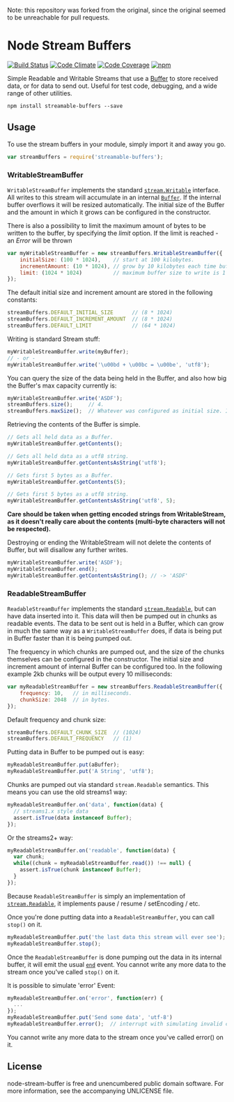 Note: this repository was forked from the original, since the original seemed to be unreachable for pull requests.

# Node Stream Buffers

[![Build Status][badge-travis-img]][badge-travis-url]
[![Code Climate][badge-climate-img]][badge-climate-url]
[![Code Coverage][badge-coverage-img]][badge-coverage-url]
[![npm][badge-npm-img]][badge-npm-url]

Simple Readable and Writable Streams that use a [Buffer][node-buffer-docs] to store received data, or for data to send out. Useful for test code, debugging, and a wide range of other utilities.

```
npm install streamable-buffers --save
```

## Usage

To use the stream buffers in your module, simply import it and away you go.

```js
var streamBuffers = require('streamable-buffers');
```

### WritableStreamBuffer

`WritableStreamBuffer` implements the standard [`stream.Writable`](https://nodejs.org/api/stream.html#stream_class_stream_writable) interface. All writes to this stream will accumulate in an internal [`Buffer`](https://nodejs.org/api/buffer.html). If the internal buffer overflows it will be resized automatically. The initial size of the Buffer and the amount in which it grows can be configured in the constructor.

There is also a possibility to limit the maximum amount of bytes to be written to the buffer, by specifying the _limit_ option. If the limit is reached - an _Error_ will be thrown

```js
var myWritableStreamBuffer = new streamBuffers.WritableStreamBuffer({
	initialSize: (100 * 1024),    // start at 100 kilobytes.
	incrementAmount: (10 * 1024), // grow by 10 kilobytes each time buffer overflows.
	limit: (1024 * 1024)          // maximum buffer size to write is 1 megabyte
});
```

The default initial size and increment amount are stored in the following constants:

```js
streamBuffers.DEFAULT_INITIAL_SIZE      // (8 * 1024)
streamBuffers.DEFAULT_INCREMENT_AMOUNT  // (8 * 1024)
streamBuffers.DEFAULT_LIMIT             // (64 * 1024)
```

Writing is standard Stream stuff:

```js
myWritableStreamBuffer.write(myBuffer);
// - or -
myWritableStreamBuffer.write('\u00bd + \u00bc = \u00be', 'utf8');
```

You can query the size of the data being held in the Buffer, and also how big the Buffer's max capacity currently is: 

```js
myWritableStreamBuffer.write('ASDF');
streamBuffers.size();     // 4.
streamBuffers.maxSize();  // Whatever was configured as initial size. In our example: (100 * 1024).
```

Retrieving the contents of the Buffer is simple.

```js
// Gets all held data as a Buffer.
myWritableStreamBuffer.getContents();

// Gets all held data as a utf8 string.
myWritableStreamBuffer.getContentsAsString('utf8');

// Gets first 5 bytes as a Buffer.
myWritableStreamBuffer.getContents(5);

// Gets first 5 bytes as a utf8 string.
myWritableStreamBuffer.getContentsAsString('utf8', 5);
```

**Care should be taken when getting encoded strings from WritableStream, as it doesn't really care about the contents (multi-byte characters will not be respected).**

Destroying or ending the WritableStream will not delete the contents of Buffer, but will disallow any further writes.

```js
myWritableStreamBuffer.write('ASDF');
myWritableStreamBuffer.end();
myWritableStreamBuffer.getContentsAsString(); // -> 'ASDF'
```	

### ReadableStreamBuffer

`ReadableStreamBuffer` implements the standard [`stream.Readable`](https://nodejs.org/api/stream.html#stream_class_stream_readable), but can have data inserted into it. This data will then be pumped out in chunks as readable events. The data to be sent out is held in a Buffer, which can grow in much the same way as a `WritableStreamBuffer` does, if data is being put in Buffer faster than it is being pumped out. 

The frequency in which chunks are pumped out, and the size of the chunks themselves can be configured in the constructor. The initial size and increment amount of internal Buffer can be configured too. In the following example 2kb chunks will be output every 10 milliseconds:

```js
var myReadableStreamBuffer = new streamBuffers.ReadableStreamBuffer({
	frequency: 10,   // in milliseconds.
	chunkSize: 2048  // in bytes.
});
```

Default frequency and chunk size:

```js
streamBuffers.DEFAULT_CHUNK_SIZE  // (1024)
streamBuffers.DEFAULT_FREQUENCY   // (1)
```

Putting data in Buffer to be pumped out is easy:

```js
myReadableStreamBuffer.put(aBuffer);
myReadableStreamBuffer.put('A String', 'utf8');
```

Chunks are pumped out via standard `stream.Readable` semantics. This means you can use the old streams1 way:

```js
myReadableStreamBuffer.on('data', function(data) {
  // streams1.x style data
  assert.isTrue(data instanceof Buffer);
});
```

Or the streams2+ way:

```js
myReadableStreamBuffer.on('readable', function(data) {
  var chunk;
  while((chunk = myReadableStreamBuffer.read()) !== null) {
    assert.isTrue(chunk instanceof Buffer);
  }
});
```

Because `ReadableStreamBuffer` is simply an implementation of [`stream.Readable`](https://nodejs.org/api/stream.html#stream_class_stream_readable), it implements pause / resume / setEncoding / etc.

Once you're done putting data into a `ReadableStreamBuffer`, you can call `stop()` on it.

```js
myReadableStreamBuffer.put('the last data this stream will ever see');
myReadableStreamBuffer.stop();
```

Once the `ReadableStreamBuffer` is done pumping out the data in its internal buffer, it will emit the usual [`end`](https://nodejs.org/api/stream.html#stream_event_end) event. You cannot write any more data to the stream once you've called `stop()` on it.

It is possible to simulate 'error' Event:

```js
myReadableStreamBuffer.on('error', function(err) {
  ...
});
myReadableStreamBuffer.put('Send some data', 'utf-8')
myReadableStreamBuffer.error();  // interrupt with simulating invalid chunk
```
You cannot write any more data to the stream once you've called error() on it.


## License

node-stream-buffer is free and unencumbered public domain software. For more information, see the accompanying UNLICENSE file.

[badge-travis-img]: https://img.shields.io/travis/genrym/streamable-buffers.svg?style=flat-square
[badge-travis-url]: https://travis-ci.org/genrym/streamable-buffers
[badge-climate-img]: https://img.shields.io/codeclimate/github/genrym/streamable-buffers.svg?style=flat-square
[badge-climate-url]: https://codeclimate.com/github/genrym/streamable-buffers
[badge-coverage-img]: https://img.shields.io/codeclimate/coverage/github/genrym/streamable-buffers.svg?style=flat-square
[badge-coverage-url]: https://codeclimate.com/github/genrym/streamable-buffers
[badge-npm-img]: https://img.shields.io/npm/dm/streamable-buffers.svg?style=flat-square
[badge-npm-url]: https://www.npmjs.org/package/streamable-buffers

[node-buffer-docs]: http://nodejs.org/api/buffer.html
